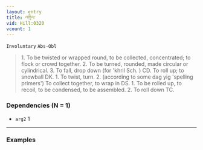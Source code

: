 ```yaml
---
layout: entry
title: འགྲིལ་
vid: Hill:0320
vcount: 1
---
```

`Involuntary` `Abs-Obl`
> 1\.
 To be twisted or wrapped round, to be collected, concentrated; to flock or crowd together\.
 2\.
 To be turned, rounded, made circular or cylindrical\.
 3\.
 To fall, drop down (for 'khril Sch\.
) CD\.
 To roll up; to snowball DK\.
 1\.
 To twist, turn\.
 2\.
 (according to some dag yig 'spelling primers') To collect together, to wrap in DS\.
 1\.
 To be rolled up, to recoil, to be condensed, to be assembled\.
 2\.
 To roll down TC\.

### Dependencies (N = 1)
* `arg2` 1

---

### Examples



